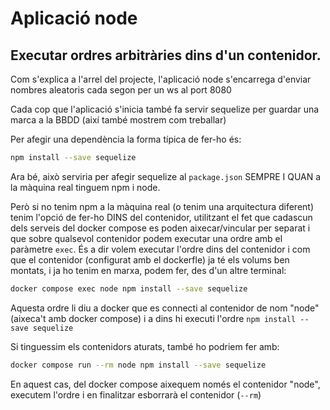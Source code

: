 # Aplicació node

## Executar ordres arbitràries dins d'un contenidor.

Com s'explica a l'arrel del projecte, l'aplicació node s'encarrega d'enviar nombres aleatoris cada segon per un ws al port 8080

Cada cop que l'aplicació s'inicia també fa servir sequelize per guardar una marca a la BBDD (així també mostrem com treballar)

Per afegir una dependència la forma típica de fer-ho és:
```bash
npm install --save sequelize 
```

Ara bé, això serviria per afegir sequelize al `package.json` SEMPRE I QUAN a la màquina real tinguem npm i node. 

Però si no tenim npm a la màquina real (o tenim una arquitectura diferent) tenim l'opció de fer-ho DINS del contenidor, utilitzant el fet que cadascun dels serveis del docker compose es poden aixecar/vincular per separat i que sobre qualsevol contenidor podem executar una ordre amb el paràmetre `exec`.
És a dir volem executar l'ordre dins del contenidor i com que el contenidor (configurat amb el dockerfle) ja té els volums ben montats, i ja ho tenim en marxa, podem fer, des d'un altre terminal: 
```bash
docker compose exec node npm install --save sequelize
```
Aquesta ordre li diu a docker que es connecti al contenidor de nom "node" (aixeca't amb docker compose) i a dins hi executi l'ordre `npm install --save sequelize`

Si tinguessim els contenidors aturats, també ho podriem fer amb:
```bash
docker compose run --rm node npm install --save sequelize
```
En aquest cas, del docker compose aixequem només el contenidor "node", executem l'ordre i en finalitzar esborrarà el contenidor (`--rm`)